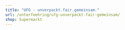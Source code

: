 ```yaml
---
title: "UFG - unverpackt.fair.gemeinsam."
url: /unterfoehring/ufg-unverpackt-fair-gemeinsam/
shop: Supermarkt
---
```


